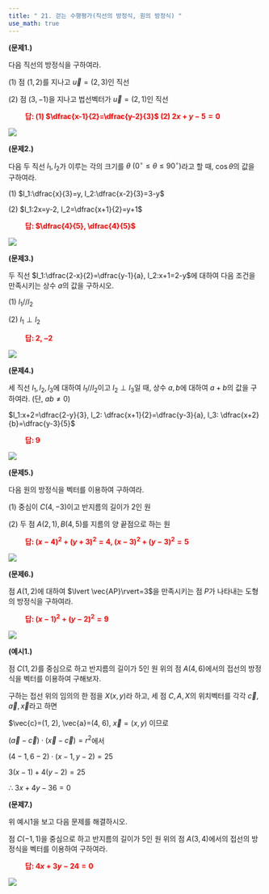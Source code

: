 ```yaml
---
title: " 21. 걷는 수행평가(직선의 방정식, 원의 방정식) "
use_math: true
---
```


**(문제1.)**

다음 직선의 방정식을 구하여라.

(1) 점 $(1, 2)$를 지나고 $\vec{u}=(2, 3)$인 직선

(2) 점 $(3, -1)$을 지나고 법선벡터가 $\vec{u}=(2, 1)$인 직선

 **<span style="color: red;">$\qquad$답: (1) $\dfrac{x-1}{2}=\dfrac{y-2}{3}$ (2) $2x+y-5=0$</span>** 

<img src="/assets/Pasted image 20240530140802.png"/>

**(문제2.)**

다음 두 직선 $l_1, l_2$가 이루는 각의 크기를 $\theta\ (0^\circ\le \theta\le 90^\circ)$라고 할 때, $\cos\theta$의 값을 구하여라.

(1) $l_1:\dfrac{x}{3}=y, l_2:\dfrac{x-2}{3}=3-y$

(2) $l_1:2x=y-2, l_2=\dfrac{x+1}{2}=y+1$

 **<span style="color: red;">$\qquad$답: $\dfrac{4}{5}, \dfrac{4}{5}$</span>** 

<img src="/assets/Pasted image 20240530140811.png"/>

**(문제3.)**

두 직선 $l_1:\dfrac{2-x}{2}=\dfrac{y-1}{a}, l_2:x+1=2-y$에 대하여 다음 조건을 만족시키는 상수 $a$의 값을 구하시오.

(1) $l_1 // l_2$

(2) $l_1\perp l_2$

 **<span style="color: red;">$\qquad$답: $2, -2$</span>** 

<img src="/assets/Pasted image 20240530140825.png"/>

**(문제4.)**

세 직선 $l_1, l_2, l_3$에 대하여 $l_1//l_2$이고 $l_2\perp l_3$일 때, 상수 $a, b$에 대하여 $a+b$의 값을 구하여라. (단, $ab\ne0$)

$l_1:x+2=\dfrac{2-y}{3}, l_2: \dfrac{x+1}{2}=\dfrac{y-3}{a}, l_3: \dfrac{x+2}{b}=\dfrac{y-3}{5}$

 **<span style="color: red;">$\qquad$답: $9$</span>** 

<img src="/assets/Pasted image 20240530140835.png"/>



**(문제5.)**

다음 원의 방정식을 벡터를 이용하여 구하여라.

(1) 중심이 $C(4, -3)$이고 반지름의 길이가 2인 원

(2) 두 점 $A(2, 1), B(4, 5)$를 지름의 양 끝점으로 하는 원

 **<span style="color: red;">$\qquad$답: $(x-4)^2+(y+3)^2=4$, $(x-3)^2+(y-3)^2=5$</span>** 

<img src="/assets/Pasted image 20240530140850.png"/>

**(문제6.)**

점 $A(1, 2)$에 대하여 $\lvert \vec{AP}\rvert=3$을 만족시키는 점 $P$가 나타내는 도형의 방정식을 구하여라.

 **<span style="color: red;">$\qquad$답: $(x-1)^2+(y-2)^2=9$</span>** 

<img src="/assets/Pasted image 20240530140858.png"/>




**(예시1.)**

점 $C(1, 2)$를 중심으로 하고 반지름의 길이가 5인 원 위의 점 $A(4, 6)$에서의 접선의 방정식을 벡터를 이용하여 구해보자.

구하는 접선 위의 임의의 한 점을 $X(x, y)$라 하고, 세 점 $C, A, X$의 위치벡터를 각각 $\vec{c}, \vec{a}, \vec{x}$라고 하면

$\vec{c}=(1, 2), \vec{a}=(4, 6), $\vec{x}=(x, y)$ 이므로

$(\vec{a}-\vec{c})\cdot(\vec{x}-\vec{c})=r^2$에서

$(4-1, 6-2)\cdot(x-1, y-2)=25$

$3(x-1)+4(y-2)=25$

$\therefore\ 3x+4y-36=0$

**(문제7.)**

위 예시1을 보고 다음 문제를 해결하시오.

점 $C(-1, 1)$을 중심으로 하고 반지름의 길이가 5인 원 위의 점 $A(3, 4)$에서의 접선의 방정식을 벡터를 이용하여 구하여라.

 **<span style="color: red;">$\qquad$답: $4x+3y-24=0$</span>** 

<img src="/assets/Pasted image 20240530140906.png"/>